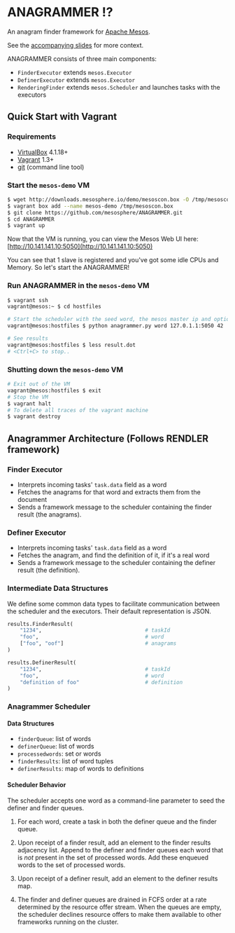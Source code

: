 ANAGRAMMER :interrobang:
=====================

An anagram finder framework for [Apache Mesos](http://mesos.apache.org/).

See the [accompanying slides](http://mesosphere.github.io/oscon-mesos-2014/#/) for more context.

ANAGRAMMER consists of three main components:

- `FinderExecutor` extends `mesos.Executor`
- `DefinerExecutor` extends `mesos.Executor`
- `RenderingFinder` extends `mesos.Scheduler` and launches tasks with the executors

## Quick Start with Vagrant

### Requirements

- [VirtualBox](http://www.virtualbox.org/) 4.1.18+
- [Vagrant](http://www.vagrantup.com/) 1.3+
- [git](http://git-scm.com/downloads) (command line tool)

### Start the `mesos-demo` VM

```bash
$ wget http://downloads.mesosphere.io/demo/mesoscon.box -O /tmp/mesoscon.box
$ vagrant box add --name mesos-demo /tmp/mesoscon.box
$ git clone https://github.com/mesosphere/ANAGRAMMER.git
$ cd ANAGRAMMER
$ vagrant up
```

Now that the VM is running, you can view the Mesos Web UI here:
[http://10.141.141.10:5050](http://10.141.141.10:5050)

You can see that 1 slave is registered and you've got some idle CPUs and Memory. So let's start the ANAGRAMMER!

### Run ANAGRAMMER in the `mesos-demo` VM
```bash
$ vagrant ssh
vagrant@mesos:~ $ cd hostfiles

# Start the scheduler with the seed word, the mesos master ip and optionally a task limit
vagrant@mesos:hostfiles $ python anagrammer.py word 127.0.1.1:5050 42

# See results
vagrant@mesos:hostfiles $ less result.dot
# <Ctrl+C> to stop..
```

### Shutting down the `mesos-demo` VM

```bash
# Exit out of the VM
vagrant@mesos:hostfiles $ exit
# Stop the VM
$ vagrant halt
# To delete all traces of the vagrant machine
$ vagrant destroy
```

## Anagrammer Architecture (Follows RENDLER framework)

### Finder Executor

- Interprets incoming tasks' `task.data` field as a word
- Fetches the anagrams for that word and extracts them from the document
- Sends a framework message to the scheduler containing the finder result (the anagrams).

### Definer Executor

- Interprets incoming tasks' `task.data` field as a word
- Fetches the anagram, and find the definition of it, if it's a real word
- Sends a framework message to the scheduler containing the definer result (the definition).

### Intermediate Data Structures

We define some common data types to facilitate communication between the scheduler
and the executors.  Their default representation is JSON.

```python
results.FinderResult(
    "1234",                                 # taskId
    "foo",                                  # word
    ["foo", "oof"]                          # anagrams
)
```

```python
results.DefinerResult(
    "1234",                                 # taskId
    "foo",                                  # word
    "definition of foo"                     # definition
)
```

### Anagrammer Scheduler

#### Data Structures

- `finderQueue`: list of words
- `definerQueue`: list of words
- `processedwords`: set or words
- `finderResults`: list of word tuples
- `definerResults`: map of words to definitions

#### Scheduler Behavior

The scheduler accepts one word as a command-line parameter to seed the definer
and finder queues.

1. For each word, create a task in both the definer queue and the finder queue.

1. Upon receipt of a finder result, add an element to the finder results
   adjacency list.  Append to the definer and finder queues each word that is
   _not_ present in the set of processed words.  Add these enqueued words to
   the set of processed words.

1. Upon receipt of a definer result, add an element to the definer results map.

1. The finder and definer queues are drained in FCFS order at a rate determined
   by the resource offer stream.  When the queues are empty, the scheduler
   declines resource offers to make them available to other frameworks running
   on the cluster.

